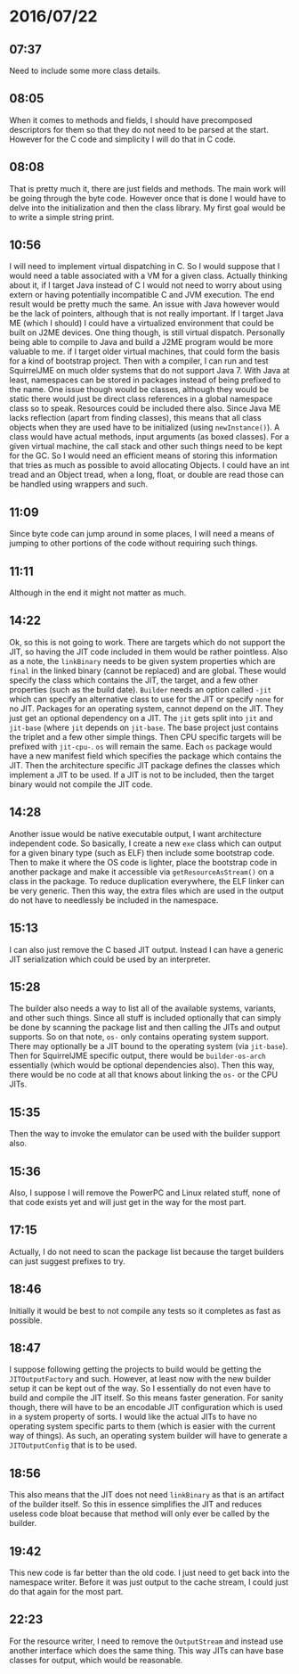 # 2016/07/22

## 07:37

Need to include some more class details.

## 08:05

When it comes to methods and fields, I should have precomposed descriptors for
them so that they do not need to be parsed at the start. However for the C code
and simplicity I will do that in C code.

## 08:08

That is pretty much it, there are just fields and methods. The main work will
be going through the byte code. However once that is done I would have to
delve into the initialization and then the class library. My first goal would
be to write a simple string print.

## 10:56

I will need to implement virtual dispatching in C. So I would suppose that
I would need a table associated with a VM for a given class. Actually thinking
about it, if I target Java instead of C I would not need to worry about using
extern or having potentially incompatible C and JVM execution. The end result
would be pretty much the same. An issue with Java however would be the lack of
pointers, although that is not really important. If I target Java ME (which I
should) I could have a virtualized environment that could be built on J2ME
devices. One thing though, is still virtual dispatch. Personally being able to
compile to Java and build a J2ME program would be more valuable to me. if I
target older virtual machines, that could form the basis for a kind of
bootstrap project. Then with a compiler, I can run and test SquirrelJME on
much older systems that do not support Java 7. With Java at least, namespaces
can be stored in packages instead of being prefixed to the name. One issue
though would be classes, although they would be static there would just be
direct class references in a global namespace class so to speak. Resources
could be included there also. Since Java ME lacks reflection (apart from
finding classes), this means that all class objects when they are used have to
be initialized (using `newInstance()`). A class would have actual methods,
input arguments (as boxed classes). For a given virtual machine, the call stack
and other such things need to be kept for the GC. So I would need an efficient
means of storing this information that tries as much as possible to avoid
allocating Objects. I could have an int tread and an Object tread, when a long,
float, or double are read those can be handled using wrappers and such.

## 11:09

Since byte code can jump around in some places, I will need a means of jumping
to other portions of the code without requiring such things.

## 11:11

Although in the end it might not matter as much.

## 14:22

Ok, so this is not going to work. There are targets which do not support the
JIT, so having the JIT code included in them would be rather pointless. Also as
a note, the `linkBinary` needs to be given system properties which are `final`
in the linked binary (cannot be replaced) and are global. These would specify
the class which contains the JIT, the target, and a few other properties (such
as the build date). `Builder` needs an option called `-jit` which can specify
an alternative class to use for the JIT or specify `none` for no JIT. Packages
for an operating system, cannot depend on the JIT. They just get an optional
dependency on a JIT. The `jit` gets split into `jit` and `jit-base` (where
`jit` depends on `jit-base`. The base project just contains the triplet and a
few other simple things. Then CPU specific targets will be prefixed with
`jit-cpu-`. `os` will remain the same. Each `os` package would have a new
manifest field which specifies the package which contains the JIT. Then the
architecture specific JIT package defines the classes which implement a JIT to
be used. If a JIT is not to be included, then the target binary would not
compile the JIT code.

## 14:28

Another issue would be native executable output, I want architecture
independent code. So basically, I create a new `exe` class which can output for
a given binary type (such as ELF) then include some bootstrap code. Then to
make it where the OS code is lighter, place the bootstrap code in another
package and make it accessible via `getResourceAsStream()` on a class in the
package. To reduce duplication everywhere, the ELF linker can be very generic.
Then this way, the extra files which are used in the output do not have to
needlessly be included in the namespace.

## 15:13

I can also just remove the C based JIT output. Instead I can have a generic
JIT serialization which could be used by an interpreter.

## 15:28

The builder also needs a way to list all of the available systems, variants,
and other such things. Since all stuff is included optionally that can simply
be done by scanning the package list and then calling the JITs and output
supports. So on that note, `os-` only contains operating system support. There
may optionally be a JIT bound to the operating system (via `jit-base`). Then
for SquirrelJME specific output, there would be `builder-os-arch` essentially
(which would be optional dependencies also). Then this way, there would be no
code at all that knows about linking the `os-` or the CPU JITs.

## 15:35

Then the way to invoke the emulator can be used with the builder support also.

## 15:36

Also, I suppose I will remove the PowerPC and Linux related stuff, none of
that code exists yet and will just get in the way for the most part.

## 17:15

Actually, I do not need to scan the package list because the target builders
can just suggest prefixes to try.

## 18:46

Initially it would be best to not compile any tests so it completes as fast as
possible.

## 18:47

I suppose following getting the projects to build would be getting the
`JITOutputFactory` and such. However, at least now with the new builder setup
it can be kept out of the way. So I essentially do not even have to build and
compile the JIT itself. So this means faster generation. For sanity though,
there will have to be an encodable JIT configuration which is used in a
system property of sorts. I would like the actual JITs to have no operating
system specific parts to them (which is easier with the current way of things).
As such, an operating system builder will have to generate a `JITOutputConfig`
that is to be used.

## 18:56

This also means that the JIT does not need `linkBinary` as that is an artifact
of the builder itself. So this in essence simplifies the JIT and reduces
useless code bloat because that method will only ever be called by the builder.

## 19:42

This new code is far better than the old code. I just need to get back into the
namespace writer. Before it was just output to the cache stream, I could just
do that again for the most part.

## 22:23

For the resource writer, I need to remove the `OutputStream` and instead use
another interface which does the same thing. This way JITs can have base
classes for output, which would be reasonable.


